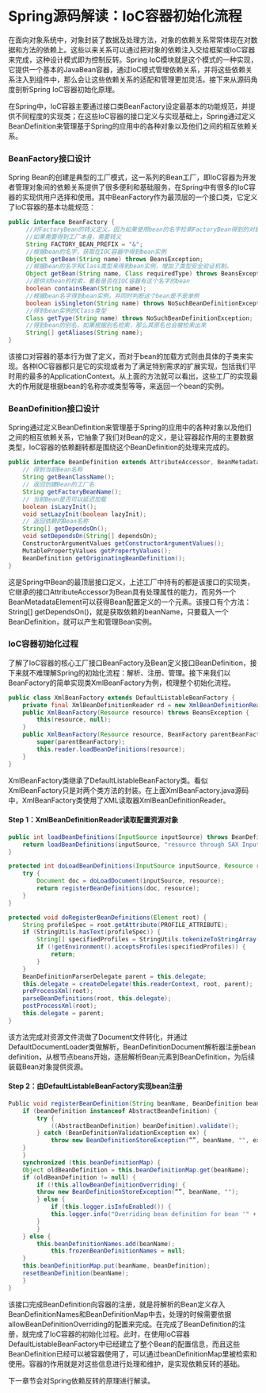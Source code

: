 # Spring源码解读：IoC容器初始化流程

在面向对象系统中，对象封装了数据及处理方法，对象的依赖关系常常体现在对数据和方法的依赖上。这些以来关系可以通过把对象的依赖注入交给框架或IoC容器来完成，这种设计模式即为控制反转。Spring IoC模块就是这个模式的一种实现，它提供一个基本的JavaBean容器，通过IoC模式管理依赖关系，并将这些依赖关系注入到组件中，那么会让这些依赖关系的适配和管理更加灵活。接下来从源码角度剖析Spring IoC容器初始化原理。

在Spring中，IoC容器主要通过接口类BeanFactory设定最基本的功能规范，并提供不同程度的实现类；在这些IoC容器的接口定义与实现基础上，Spring通过定义BeanDefinition来管理基于Spring的应用中的各种对象以及他们之间的相互依赖关系。
### BeanFactory接口设计
Spring Bean的创建是典型的工厂模式，这一系列的Bean工厂，即IoC容器为开发者管理对象间的依赖关系提供了很多便利和基础服务，在Spring中有很多的IoC容器的实现供用户选择和使用。其中BeanFactory作为最顶层的一个接口类，它定义了IoC容器的基本功能规范：
``` java
public interface BeanFactory {    
     //对FactoryBean的转义定义，因为如果使用bean的名字检索FactoryBean得到的对象是工厂生成的对象，    
     //如果需要得到工厂本身，需要转义           
     String FACTORY_BEAN_PREFIX = "&"; 
     //根据bean的名字，获取在IOC容器中得到bean实例    
     Object getBean(String name) throws BeansException;    
     //根据bean的名字和Class类型来得到bean实例，增加了类型安全验证机制。    
     Object getBean(String name, Class requiredType) throws BeansException;    
     //提供对bean的检索，看看是否在IOC容器有这个名字的bean    
     boolean containsBean(String name);    
     //根据bean名字得到bean实例，并同时判断这个bean是不是单例    
     boolean isSingleton(String name) throws NoSuchBeanDefinitionException;    
     //得到bean实例的Class类型    
     Class getType(String name) throws NoSuchBeanDefinitionException;
     //得到bean的别名，如果根据别名检索，那么其原名也会被检索出来    
     String[] getAliases(String name);    
}
```
该接口对容器的基本行为做了定义，而对于bean的加载方式则由具体的子类来实现。各种IOC容器都只是它的实现或者为了满足特别需求的扩展实现，包括我们平时用的最多的ApplicationContext。从上面的方法就可以看出，这些工厂的实现最大的作用就是根据bean的名称亦或类型等等，来返回一个bean的实例。

### BeanDefinition接口设计
Spring通过定义BeanDefinition来管理基于Spring的应用中的各种对象以及他们之间的相互依赖关系，它抽象了我们对Bean的定义，是让容器起作用的主要数据类型，IoC容器的依赖翻转都是围绕这个BeanDefinition的处理来完成的。
``` java
public interface BeanDefinition extends AttributeAccessor, BeanMetadataElement {
    // 得到当前Bean名称
    String getBeanClassName();
    // 返回创建Bean的工厂名
    String getFactoryBeanName();
    // 当前Bean是否可以延迟加载
    boolean isLazyInit();
    void setLazyInit(boolean lazyInit);
    // 返回依赖的Bean名称
    String[] getDependsOn();
    void setDependsOn(String[] dependsOn);
    ConstructorArgumentValues getConstructorArgumentValues();
    MutablePropertyValues getPropertyValues();
    BeanDefinition getOriginatingBeanDefinition();
}
```
这是Spring中Bean的最顶层接口定义，上述工厂中持有的都是该接口的实现类，它继承的接口AttributeAccessor为Bean具有处理属性的能力，而另外一个BeanMetadataElement可以获得Bean配置定义的一个元素。该接口有个方法：String[] getDependsOn()，就是获取依赖的beanName，只要载入一个BeanDefinition，就可以产生和管理Bean实例。

### IoC容器初始化过程
了解了IoC容器的核心工厂接口BeanFactory及Bean定义接口BeanDefinition，接下来就不难理解Spring的初始化流程：解析、注册、管理。接下来我们以BeanFactory的简单实现类XmlBeanFactory为例，梳理整个初始化流程。
``` java
public class XmlBeanFactory extends DefaultListableBeanFactory {  
    private final XmlBeanDefinitionReader rd = new XmlBeanDefinitionReader(this);  
    public XmlBeanFactory(Resource resource) throws BeansException {  
        this(resource, null);  
    }   
    public XmlBeanFactory(Resource resource, BeanFactory parentBeanFactory) throws BeansException {  
        super(parentBeanFactory);  
        this.reader.loadBeanDefinitions(resource);  
    }
}
```
XmlBeanFactory类继承了DefaultListableBeanFactory类。看似XmlBeanFactory只是对两个类方法的封装。在上面XmlBeanFactory.java源码中，XmlBeanFactory类使用了XML读取器XmlBeanDefinitionReader。
#### Step 1：XmlBeanDefinitionReader读取配置资源对象
``` java
public int loadBeanDefinitions(InputSource inputSource) throws BeanDefinitionStoreException {  
    return loadBeanDefinitions(inputSource, "resource through SAX InputSource");
}

protected int doLoadBeanDefinitions(InputSource inputSource, Resource resource)  throws BeanDefinitionStoreException {  
    try {  
        Document doc = doLoadDocument(inputSource, resource);  
        return registerBeanDefinitions(doc, resource);  
    }
}

protected void doRegisterBeanDefinitions(Element root) {
    String profileSpec = root.getAttribute(PROFILE_ATTRIBUTE);
    if (StringUtils.hasText(profileSpec)) {
        String[] specifiedProfiles = StringUtils.tokenizeToStringArray(profileSpec, BeanDefinitionParserDelegate.MULTI_VALUE_ATTRIBUTE_DELIMITERS);
        if (!getEnvironment().acceptsProfiles(specifiedProfiles)) {
            return;
        }
    }
    BeanDefinitionParserDelegate parent = this.delegate;
    this.delegate = createDelegate(this.readerContext, root, parent);
    preProcessXml(root);
    parseBeanDefinitions(root, this.delegate);
    postProcessXml(root);
    this.delegate = parent;
}
```
该方法完成对资源文件流做了Document文件转化，并通过DefaultDocumentLoader类做解析，BeanDefinitionDocument解析器注册bean definition，从根节点beans开始，逐层解析Bean元素到BeanDefinition，为后续装载Bean对象提供资源。
#### Step 2：由DefaultListableBeanFactory实现bean注册
``` java
Public void registerBeanDefinition(String beanName, BeanDefinition beanDefinition) throws BeanDefinitionStoreException {
    if (beanDefinition instanceof AbstractBeanDefinition) {
        try {
            ((AbstractBeanDefinition) beanDefinition).validate();
        } catch (BeanDefinitionValidationException ex) {
            throw new BeanDefinitionStoreException(“”, beanName, "", ex);
	}
    }
    synchronized (this.beanDefinitionMap) {
	Object oldBeanDefinition = this.beanDefinitionMap.get(beanName);
	if (oldBeanDefinition != null) {
	    if (!this.allowBeanDefinitionOverriding) {
		throw new BeanDefinitionStoreException(“”, beanName, "");
	    } else {
	        if (this.logger.isInfoEnabled()) {
		    this.logger.info("Overriding bean definition for bean '" + beanName);
		}
  	    }
	} else {
	    this.beanDefinitionNames.add(beanName);
	        this.frozenBeanDefinitionNames = null;
	}
	this.beanDefinitionMap.put(beanName, beanDefinition);
	resetBeanDefinition(beanName);
    }
}
```
该接口完成BeanDefinition向容器的注册，就是将解析的Bean定义存入BeanDefinitionNames和BeanDefinitionMap中去，处理的时候需要依据allowBeanDefinitionOverriding的配置来完成。在完成了BeanDefinition的注册，就完成了IoC容器的初始化过程。此时，在使用IoC容器DefaultListableBeanFactory中已经建立了整个Bean的配置信息，而且这些BeanDefinition已经可以被容器使用了，可以通过beanDefinitionMap里被检索和使用。容器的作用就是对这些信息进行处理和维护，是实现依赖反转的基础。

下一章节会对Spring依赖反转的原理进行解读。
